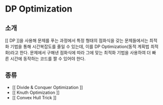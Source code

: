 # DP Optimization

## 소개

[[ DP ]]을 사용해 문제를 푸는 과정에서 특정 형태의 점화식을 갖는 문제들에서는 최적화 기법을 통해 시간복잡도를 줄일 수 있는데, 이를 DP Optimization(동적 계획법 최적화)라고 한다. 문제에서 구해낸 점화식에 따라 그에 맞는 최적화 기법을 사용하여 더 빠른 시간에 동작하는 코드를 짤 수 있어야 한다.

## 종류

* [[ Divide & Conquer Optimization ]]
* [[ Knuth Optimization ]]
* [[ Convex Hull Trick ]]


